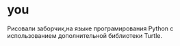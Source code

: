 # you
Рисовали заборчик,на языке програмирования Python с использованием дополнительной библиотеки Turtle.
